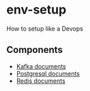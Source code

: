 # env-setup
How to setup like a Devops
## Components
- [Kafka documents](./kafka/README.md)
- [Postgresql documents](./postgresql/README.md)
- [Redis documents](./redis/README.MD)

